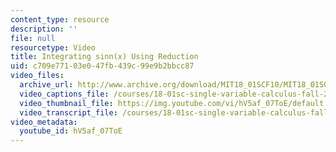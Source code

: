 ```yaml
---
content_type: resource
description: ''
file: null
resourcetype: Video
title: Integrating sinn(x) Using Reduction
uid: c709e771-03e0-47fb-439c-99e9b2bbcc87
video_files:
  archive_url: http://www.archive.org/download/MIT18_01SCF10/MIT18_01SCF10Rec_57_300k.mp4
  video_captions_file: /courses/18-01sc-single-variable-calculus-fall-2010/e5216414b4515847b2d5d21713462925_hV5af_07ToE.vtt
  video_thumbnail_file: https://img.youtube.com/vi/hV5af_07ToE/default.jpg
  video_transcript_file: /courses/18-01sc-single-variable-calculus-fall-2010/bfc310a4d2673d3f811f5e305165d99a_hV5af_07ToE.pdf
video_metadata:
  youtube_id: hV5af_07ToE
---
```

